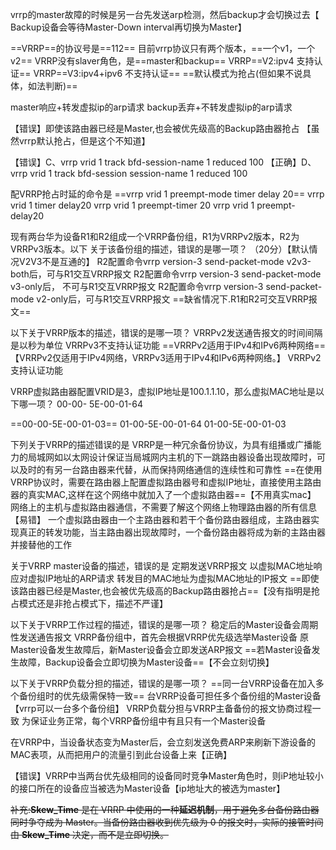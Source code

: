 vrrp的master故障的时候是另一台先发送arp检测，然后backup才会切换过去【 Backup设备会等待Master-Down interval再切换为Master】

==VRRP==的协议号是==112==
目前vrrp协议只有两个版本，==一个v1，一个v2==
VRRP没有slaver角色，是==master和backup==
VRRP==V2:ipv4 支持认证==
VRRP==V3:ipv4+ipv6 不支持认证==
==默认模式为抢占(但如果不说具体，如法判断)==

master响应+转发虚拟ip的arp请求
backup丢弃+不转发虚拟ip的arp请求




【错误】即使该路由器已经是Master,也会被优先级高的Backup路由器抢占 【虽然vrrp默认抢占，但是这个不知道】

【错误】C、vrrp vrid 1 track bfd-session-name 1 reduced 100
【正确】D、vrrp vrid 1 track bfd-session session-name 1 reduced 100

配VRRP抢占时延的命令是
==vrrp vrid 1 preempt-mode timer delay 20==
vrrp vrid 1 timer delay20
vrrp vrid 1 preempt-timer 20
vrrp vrid 1 preempt-delay20

现有两台华为设备R1和R2组成一个VRRP备份组，R1为VRRPv2版本，R2为VRRPv3版本。以下
关于该备份组的描述，错误的是哪一项？  （20分）【默认情况V2V3不是互通的】
R2配置命令vrrp version-3 send-packet-mode v2v3-both后，可与R1交互VRRP报文
R2配置命令vrrp version-3 send-packet-mode v3-only后， 不可与R1交互VRRP报文
R2配置命令vrrp version-3 send-packet-mode v2-only后，可与R1交互VRRP报文
==缺省情况下.R1和R2可交互VRRP报文==

以下关于VRRP版本的描述，错误的是哪一项？
VRRPv2发送通告报文的时间间隔是以秒为单位
VRRPv3不支持认证功能
==VRRPv2适用于IPv4和IPv6两种网络==【VRRPv2仅适用于IPv4网络，VRRPv3适用于IPv4和IPv6两种网络。】
VRRPv2支持认证功能


VRRP虚拟路由器配置VRID是3，虚拟IP地址是100.1.1.10，那么虚拟MAC地址是以下哪一项？
00-00- 5E-00-01-64

==00-00-5E-00-01-03==
01-00-5E-00-01-64
01-00-5E-00-01-03

下列关于VRRP的描述错误的是
VRRP是一种冗余备份协议，为具有组播或广播能力的局城网如以太网设计保证当局城网内主机的下一跳路由器设备出现故障时，可以及时的有另一台路由器来代替，从而保持网络通信的连续性和可靠性
==在使用VRRP协议时，需要在路由器上配置虚拟路由器号和虚拟IP地址，直接使用主路由器的真实MAC,这样在这个网络中就加入了一个虚拟路由器==【不用真实mac】
网络上的主机与虚拟路由器通信，不需要了解这个网络上物理路由器的所有信息【易错】
一个虚拟路由器由一个主路由器和若干个备份路由器组成，主路由器实现真正的转发功能，当主路由器出现故障时，一个备份路由器将成为新的主路由器并接替他的工作

关于VRRP master设备的描述，错误的是
定期发送VRRP报文
以虚拟MAC地址响应对虚拟IP地址的ARP请求
转发目的MAC地址为虚拟MAC地址的IP报文
==即使该路由器已经是Master,也会被优先级高的Backup路由器抢占==【没有指明是抢占模式还是非抢占模式下，描述不严谨】

以下关于VRRP工作过程的描述，错误的是哪一项？
稳定后的Master设备会周期性发送通告报文
VRRP备份组中，首先会根据VRRP优先级选举Master设备
原Master设备发生故障后，新Master设备会立即发送ARP报文
==若Master设备发生故障，Backup设备会立即切换为Master设备==【不会立刻切换】


以下关于VRRP负载分担的描述，错误的是哪一项？
==同一台VRRP设备在加入多个备份组时的优先级需保特一致==
台VRRP设备可担任多个备份组的Master设备【vrrp可以一台多个备份组】
VRRP负载分担与VRRP主备备份的报文协商过程一致
为保证业务正常，每个VRRP备份组中有且只有一个Master设备

在VRRP中，当设备状态变为Master后，会立刻发送免费ARP来刷新下游设备的MAC表项，从而把用户的流量引到此台设备上来【正确】

【错误】VRRP中当两台优先级相同的设备同时竞争Master角色时，则iP地址较小的接口所在的设备应当被选为Master设备【ip地址大的被选为master】


~~补充:**Skew_Time** 是在 VRRP 中使用的一种**延迟机制**，用于避免多台备份路由器同时争夺成为 Master。当备份路由器收到优先级为 0 的报文时，实际的接管时间由 **Skew_Time** 决定，而不是立即切换。~~
